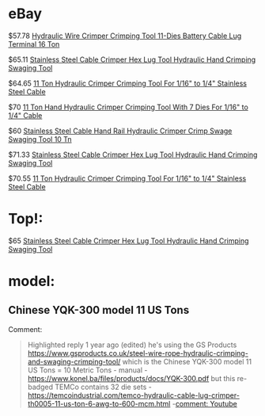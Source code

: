 # eBay
$57.78 [Hydraulic Wire Crimper Crimping Tool 11-Dies Battery Cable Lug Terminal 16 Ton](https://www.ebay.com/itm/194820729491)

$65.11 [Stainless Steel Cable Crimper Hex Lug Tool Hydraulic Hand Crimping Swaging Tool](https://www.ebay.com/itm/194820748025)

$64.65 [11 Ton Hydraulic Crimper Crimping Tool For 1/16" to 1/4" Stainless Steel Cable](https://www.ebay.com/itm/304354340102)

$70 [11 Ton Hand Hydraulic Crimper Crimping Tool With 7 Dies For 1/16" to 1/4" Cable](https://www.ebay.com/itm/115251842125)

$60 [Stainless Steel Cable Hand Rail Hydraulic Crimper Crimp Swage Swaging Tool 10 Tn](https://www.ebay.com/itm/254655731570)

$71.33 [Stainless Steel Cable Crimper Hex Lug Tool Hydraulic Hand Crimping Swaging Tool](https://www.ebay.com/itm/234386458480)

$70.55 [11 Ton Hydraulic Crimper Crimping Tool For 1/16" to 1/4" Stainless Steel Cable](https://www.ebay.com/itm/325049581945)

# Top!:
$65 [Stainless Steel Cable Crimper Hex Lug Tool Hydraulic Hand Crimping Swaging Tool](https://www.ebay.com/itm/194820748025)

# model:
## Chinese YQK-300 model 11 US Tons

Comment:
>Highlighted reply
>1 year ago (edited)
>he's using the GS Products https://www.gsproducts.co.uk/steel-wire-rope-hydraulic-crimping-and-swaging-crimping-tool/
>which is the Chinese YQK-300 model 11 US Tons = 10 Metric Tons - manual - https://www.konel.ba/files/products/docs/YQK-300.pdf
>but this re-badged TEMCo contains 32 die sets - https://temcoindustrial.com/temco-hydraulic-cable-lug-crimper-th0005-11-us-ton-6-awg-to-600-mcm.html
-[comment: Youtube](https://www.youtube.com/watch?v=9_QWKB6-_MA&lc=UgwD6ABgCO_iiyYWOiF4AaABAg.9EvA2pKBPql9EyaywhqPd-&ab_channel=JonSmith)
